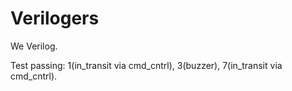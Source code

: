 # Verilogers
We Verilog.

Test passing: 1(in_transit via cmd_cntrl), 3(buzzer), 7(in_transit via cmd_cntrl).
